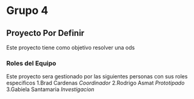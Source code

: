 # Grupo 4
## Proyecto Por Definir
Este proyecto tiene como objetivo resolver una ods
### Roles del Equipo
Este proyecto sera gestionado por las siguientes personas con sus roles especificos
1.Brad Cardenas *Coordinador*
2.Rodrigo Asmat *Prototipado*
3.Gabiela Santamaria *Investigacion*
